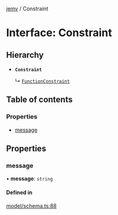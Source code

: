 [jemv](../README.md) / Constraint

# Interface: Constraint

## Hierarchy

- **`Constraint`**

  ↳ [`FunctionConstraint`](FunctionConstraint.md)

## Table of contents

### Properties

- [message](Constraint.md#message)

## Properties

### message

• **message**: `string`

#### Defined in

[model/schema.ts:88](https://github.com/data7expressions/jemv/blob/b3abfe7/src/lib/model/schema.ts#L88)
